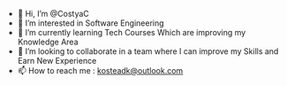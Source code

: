 - 👋 Hi, I’m @CostyaC
- 👀 I’m interested in Software Engineering
- 🌱 I’m currently learning Tech Courses Which are improving my Knowledge Area
- 💞️ I’m looking to collaborate in a team where I can improve my Skills and Earn New Experience
- 📫 How to reach me : kosteadk@outlook.com

<!---
CostyaC/CostyaC is a ✨ special ✨ repository because its `README.md` (this file) appears on your GitHub profile.
You can click the Preview link to take a look at your changes.
--->

